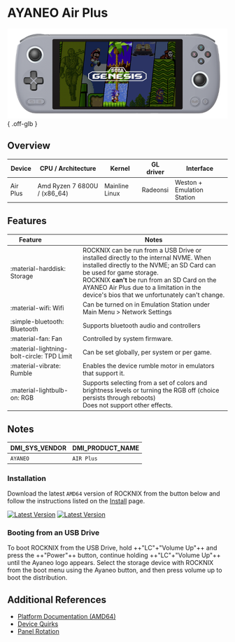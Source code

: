# AYANEO Air Plus

![](../../_inc/images/devices/ayaneo-air-plus.png){ .off-glb }

## Overview

| Device | CPU / Architecture | Kernel | GL driver | Interface |
| -- | -- | -- | -- | -- |
| Air Plus | Amd Ryzen 7 6800U / (x86_64) | Mainline Linux | Radeonsi | Weston + Emulation Station |

## Features

| Feature&nbsp;&nbsp;&nbsp;&nbsp;&nbsp;&nbsp;&nbsp;&nbsp;&nbsp;&nbsp;&nbsp;&nbsp;&nbsp;&nbsp;&nbsp;&nbsp; | Notes |
| -- | -- |
| :material-harddisk: Storage | ROCKNIX can be run from a USB Drive or installed directly to the internal NVME. When installed directly to the NVME; an SD Card can be used for game storage. <br> ROCKNIX **can't** be run from an SD Card on the AYANEO Air Plus due to a limitation in the device's bios that we unfortunately can't change. |
| :material-wifi: Wifi | Can be turned on in Emulation Station under Main Menu > Network Settings |
| :simple-bluetooth: Bluetooth | Supports bluetooth audio and controllers |
| :material-fan: Fan | Controlled by system firmware. |
| :material-lightning-bolt-circle: TPD Limit | Can be set globally, per system or per game. |
| :material-vibrate: Rumble | Enables the device rumble motor in emulators that support it. |
| :material-lightbulb-on: RGB | Supports selecting from a set of colors and brightness levels or turning the RGB off (choice persists through reboots) <br> Does not support other effects. |

## Notes

| DMI_SYS_VENDOR | DMI_PRODUCT_NAME |
| -- | -- |
| `AYANEO ` | `AIR Plus` |

### Installation

Download the latest `AMD64` version of ROCKNIX from the button below and follow the instructions listed on the [Install](../../../play/install/) page.

[![Latest Version](https://img.shields.io/github/release/ROCKNIX/distribution.svg?labelColor=111111&color=FF5555&label=Latest&style=flat#only-light)](https://github.com/ROCKNIX/distribution/releases/latest)
[![Latest Version](https://img.shields.io/github/release/ROCKNIX/distribution.svg?labelColor=dddddd&color=FF5555&label=Latest&style=flat#only-dark)](https://github.com/ROCKNIX/distribution/releases/latest)

### Booting from an USB Drive

To boot ROCKNIX from the USB Drive, hold ++"LC"+"Volume Up"++ and press the ++"Power"++ button, continue holding ++"LC"+"Volume Up"++ until the Ayaneo logo appears.  Select the storage device with ROCKNIX from the boot menu using the Ayaneo button, and then press volume up to boot the distribution.

## Additional References

- [Platform Documentation (AMD64)](https://github.com/ROCKNIX/distribution/blob/main/documentation/PER_DEVICE_DOCUMENTATION/AMD64)
- [Device Quirks](https://github.com/ROCKNIX/distribution/tree/main/packages/hardware/quirks/devices/AYANEO%20AIR%20Plus)
- [Panel Rotation](https://github.com/ROCKNIX/distribution/blob/main/packages/kernel/linux/patches/AMD64/002-display-quirks.patch)
